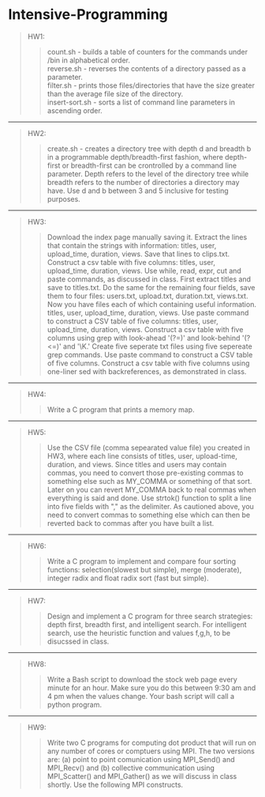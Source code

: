 # Intensive-Programming

>HW1: 
>>count.sh - builds a table of counters for the commands under /bin in alphabetical order.  
>>reverse.sh - reverses the contents of a directory passed as a parameter.  
>>filter.sh - prints those files/directories that have the size greater than the average file size of the directory.  
>>insert-sort.sh - sorts a list of command line parameters in ascending order.  
---
>HW2:
>>create.sh - creates a directory tree with depth d and breadth b in a programmable depth/breadth-first fashion, where depth-first or breadth-first can be crontrolled by a command line parameter. Depth refers to the level of the directory tree while breadth refers to the number of directories a directory may have. Use d and b between 3 and 5 inclusive for testing purposes. 
---
>HW3:
>>Download the index page manually saving it. Extract the lines that contain the strings with information: titles, user, upload_time, duration, views. Save that lines to clips.txt. Construct a csv table with five columns: titles, user, upload_time, duration, views. Use while, read, expr, cut and paste commands, as discussed in class. First extract titles and save to titles.txt. Do the same for the remaining four fields, save them to four files: users.txt, upload.txt, duration.txt, views.txt. Now you have files each of which containing useful information. titles, user, upload_time, duration, views. Use paste command to construct a CSV table of five columns: titles, user, upload_time, duration, views. Construct a csv table with five columns using grep with look-ahead '(?=)' and look-behind '(?<=)' and '\K.' Create five seperate txt files using five sepereate grep commands. Use paste command to construct a CSV table of five columns. Construct a csv table with five columns using one-liner sed with backreferences, as demonstrated in class.
---
>HW4:
>>Write a C program that prints a memory map.
---
>HW5:
>>Use the CSV file (comma sepearated value file) you created in HW3, where each line consists of titles, user, upload-time, duration, and views. Since titles and users may contain commas, you need to convert those pre-existing commas to something else such as MY_COMMA or something of that sort. Later on you can revert MY_COMMA back to real commas when everything is said and done. Use strtok() function to split a line into five fields with "," as the delimiter. As cautioned above, you need to convert commas to something else which can then be reverted back to commas after you have built a list.
---
>HW6:
>>Write a C program to implement and compare four sorting functions: selection(slowest but simple), merge (moderate), integer radix and float radix sort (fast but simple).
---
>HW7:
>>Design and implement a C program for three search strategies: depth first, breadth first, and intelligent search. For intelligent search, use the heuristic function and values f,g,h, to be disucssed in class.
---
>HW8:
>>Write a Bash script to download the stock web page every minute for an hour. Make sure you do this between 9:30 am and 4 pm when the values change. Your bash script will call a python program.
---
>HW9:
>>Write two C programs for computing dot product that will run on any number of cores or comptuers using MPI. The two versions are: (a) point to point comunication using MPI_Send() and MPI_Recv() and (b) collective communication using MPI_Scatter() and MPI_Gather() as we will discuss in class shortly. Use the following MPI constructs.
